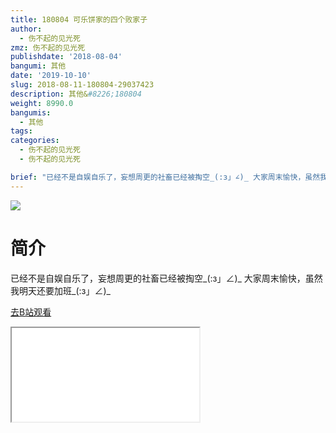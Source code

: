 ```yaml
---
title: 180804 可乐饼家的四个败家子
author:
  - 伤不起的见光死
zmz: 伤不起的见光死
publishdate: '2018-08-04'
bangumi: 其他
date: '2019-10-10'
slug: 2018-08-11-180804-29037423
description: 其他&#8226;180804
weight: 8990.0
bangumis:
  - 其他
tags:
categories:
  - 伤不起的见光死
  - 伤不起的见光死

brief: "已经不是自娱自乐了，妄想周更的社畜已经被掏空_(:з」∠)_ 大家周末愉快，虽然我明天还要加班_(:з」∠)_"
---
```

![](https://raw.githubusercontent.com/tcgriffith/owaraisite/master/static/tmpimg/b4c0dd1a266018a001313ed1c8a10e0dded1546b.png.480.jpg)
# 简介  
已经不是自娱自乐了，妄想周更的社畜已经被掏空_(:з」∠)_
大家周末愉快，虽然我明天还要加班_(:з」∠)_  

[去B站观看](https://www.bilibili.com/video/av29037423/)
<div class ="resp-container"><iframe class="testiframe" src="//player.bilibili.com/player.html?aid=29037423"", scrolling="no", allowfullscreen="true" > </iframe></div> 
